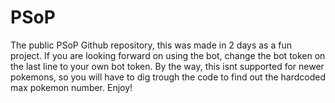 # PSoP
The public PSoP Github repository, this was made in 2 days as a fun project.
If you are looking forward on using the bot, change the bot token on the last line to your own bot token. By the way, this isnt supported for newer pokemons, so you will have to dig trough the code to find out the hardcoded max pokemon number.
Enjoy!
